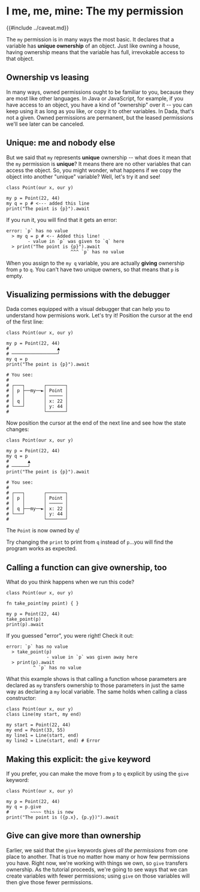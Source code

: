 # I me, me, mine: The my permission

{{#include ../caveat.md}}

The `my` permission is in many ways the most basic. It declares that a variable has **unique ownership** of an object. Just like owning a house, having ownership means that the variable has full, irrevokable access to that object.

## Ownership vs leasing

In many ways, owned permissions ought to be familiar to you, because they are most like other languages. In Java or JavaScript, for example, if you have access to an object, you have a kind of "ownership" over it -- you can keep using it as long as you like, or copy it to other variables. In Dada, that's not a given. Owned permissions are permanent, but the leased permissions we'll see later can be canceled.

## Unique: me and nobody else

But we said that `my` represents **unique** ownership -- what does it mean that the `my` permission is **unique**? It means there are no other variables that can access the object. So, you might wonder, what happens if we copy the object into another "unique" variable? Well, let's try it and see!

```
class Point(our x, our y)

my p = Point(22, 44)
my q = p # <--- added this line
print("The point is {p}").await
```

If you run it, you will find that it gets an error:

```
error: `p` has no value
  > my q = p # <-- Added this line!
        - value in `p` was given to `q` here
  > print("The point is {p}").await
                        ^^^ `p` has no value
```

When you assign to the `my q` variable, you are actually **giving** ownership from `p` to `q`. You can't have two unique owners, so that means that `p` is empty. 

## Visualizing permissions with the debugger

Dada comes equipped with a visual debugger that can help you to understand how permisions work. Let's try it! Position the cursor at the end of the first line:

```
class Point(our x, our y)

my p = Point(22, 44)
#                  ▲
# ─────────────────┘
my q = p
print("The point is {p}").await

# You see:
# 
# ┌───┐       ┌───────┐
# │ p ├──my──►│ Point │
# │   │       │ ───── │
# │ q │       │ x: 22 │
# └───┘       │ y: 44 │
#             └───────┘
```


Now position the cursor at the end of the next line and see how the state changes:

```
class Point(our x, our y)

my p = Point(22, 44)
my q = p
#       ▲
# ──────┘
print("The point is {p}").await

# You see:
# 
# ┌───┐       ┌───────┐
# │ p │       │ Point │
# │   │       │ ───── │
# │ q ├──my──►│ x: 22 │
# └───┘       │ y: 44 │
#             └───────┘
```

The `Point` is now owned by `q`!

Try changing the `print` to print from `q` instead of `p`...you will find the program works as expected.

## Calling a function can give ownership, too

What do you think happens when we run this code?

```
class Point(our x, our y)

fn take_point(my point) { }

my p = Point(22, 44)
take_point(p)
print(p).await
```

If you guessed "error", you were right! Check it out:

```
error: `p` has no value
  > take_point(p)
               - value in `p` was given away here
  > print(p).await
          ^ `p` has no value
```

What this example shows is that calling a function whose parameters are declared as `my` transfers ownership to those parameters in just the same way as declaring a `my` local variable. The same holds when calling a class constructor:

```
class Point(our x, our y)
class Line(my start, my end)

my start = Point(22, 44)
my end = Point(33, 55)
my line1 = Line(start, end)
my line2 = Line(start, end) # Error
```

## Making this explicit: the `give` keyword

If you prefer, you can make the move from `p` to `q` explicit by using the `give` keyword:

```
class Point(our x, our y)

my p = Point(22, 44)
my q = p.give
#        ~~~~ this is new
print("The point is ({p.x}, {p.y})").await
```

## Give can give more than ownership

Earlier, we said that the `give` keywords gives *all the permissions* from one place to another. That is true no matter how many or how few permissions you have. Right now, we're working with things we own, so `give` transfers ownership. As the tutorial proceeds, we're going to see ways that we can create variables with fewer permissions; using `give` on those variables will then give those fewer permissions.